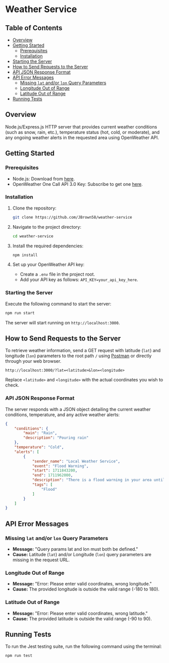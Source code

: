 # Weather Service

## Table of Contents

- [Overview](#overview)
- [Getting Started](#getting-started)
  - [Prerequisites](#prerequisites)
  - [Installation](#installation)
- [Starting the Server](#starting-the-server)
- [How to Send Requests to the Server](#how-to-send-requests-to-the-server)
- [API JSON Response Format](#api-json-response-format)
- [API Error Messages](#api-error-messages)
  - [Missing `lat` and/or `lon` Query Parameters](#missing-lat-or-lon-query-parameter)
  - [Longitude Out of Range](#longitude-out-of-range)
  - [Latitude Out of Range](#latitude-out-of-range)
- [Running Tests](#running-tests)

## Overview

Node.js/Express.js HTTP server that provides current weather conditions (such as snow, rain, etc.), temperature status (hot, cold, or moderate), and any ongoing weather alerts in the requested area using OpenWeather API.

## Getting Started

### Prerequisites

- Node.js: Download from [here](https://nodejs.org/en/download/).
- OpenWeather One Call API 3.0 Key: Subscribe to get one [here](https://openweathermap.org/api).

### Installation

1. Clone the repository:
   ```bash
   git clone https://github.com/JBrown58/weather-service
   ```

2. Navigate to the project directory:
   ```bash
   cd weather-service
   ```

3. Install the required dependencies:
   ```bash
   npm install
   ```

4. Set up your OpenWeather API key:
   - Create a `.env` file in the project root.
   - Add your API key as follows: `API_KEY=your_api_key_here`.

### Starting the Server

Execute the following command to start the server:
```bash
npm run start
```
The server will start running on `http://localhost:3000`.

## How to Send Requests to the Server

To retrieve weather information, send a GET request with latitude (`lat`) and longitude (`lon`) parameters to the root path `/` using [Postman](https://www.postman.com/) or directly through your web browser.

```plaintext
http://localhost:3000/?lat=<latitude>&lon=<longitude>
```
Replace `<latitude>` and `<longitude>` with the actual coordinates you wish to check.

### API JSON Response Format

The server responds with a JSON object detailing the current weather conditions, temperature, and any active weather alerts:

```json
{
    "conditions": {
        "main": "Rain",
        "description": "Pouring rain"
    },
    "temperature": "Cold",
    "alerts": [
        {
            "sender_name": "Local Weather Service",
            "event": "Flood Warning",
            "start": 1711843200,
            "end": 1711962000,
            "description": "There is a flood warning in your area until 6:00 PM.",
            "tags": [
                "Flood"
            ]
        }
    ]
}
```

## API Error Messages

### Missing `lat` and/or `lon` Query Parameters
- **Message:** "Query params lat and lon must both be defined."
- **Cause:** Latitude (`lat`) and/or Longitude (`lon`) query parameters are missing in the request URL.

### Longitude Out of Range
- **Message:** "Error: Please enter valid coordinates, wrong longitude."
- **Cause:** The provided longitude is outside the valid range (-180 to 180).

### Latitude Out of Range
- **Message:** "Error: Please enter valid coordinates, wrong latitude."
- **Cause:** The provided latitude is outside the valid range (-90 to 90).

## Running Tests

To run the Jest testing suite, run the following command using the terminal:
```bash
npm run test
```